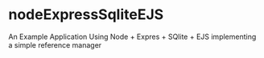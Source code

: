 # nodeExpressSqliteEJS
An Example Application Using Node + Expres + SQlite + EJS implementing a simple reference manager
